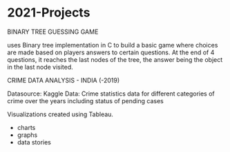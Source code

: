 # 2021-Projects

BINARY TREE GUESSING GAME

uses Binary tree implementation in C to build a basic game where choices are made based on players answers to certain questions.
At the end of 4 questions, it reaches the last nodes of the tree, the answer being the object in the last node visited. 

CRIME DATA ANALYSIS - INDIA (-2019)

Datasource: Kaggle
Data: Crime statistics data for different categories of crime over the years including status of pending cases

Visualizations created using Tableau. 
- charts
- graphs
- data stories

